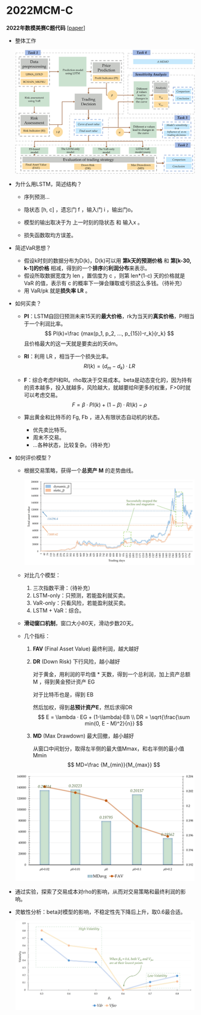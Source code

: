 # 2022MCM-C
**2022年数模美赛C题代码** [[paper](paper.pdf)]

- 整体工作

  ![2022MCM-C/our_work.jpg at master · dreaming-qin/2022MCM-C (github.com)](img/our_work.jpg)
  
- 为什么用LSTM，简述结构？

  - 序列预测...

  - 隐状态 [h, c] ，遗忘门 f ，输入门 i ，输出门o。

  - 模型的输出取决于为 上一时刻的隐状态 和 输入x 。

  - 损失函数取均方误差。

- 简述VaR思想？

  - 假设k时刻的数据分布为D(k)，D(k)可以用 **第k天的预测价格** 和 **第[k-30, k-1]的价格** 相减，得到的一个**排序**的**利润分布**来表示。
  - 假设所取数据宽度为 len ，置信度为 c ，则第 len*(1-c) 天的价格就是 VaR 的值，表示有 c 的概率下一弹会赚取或亏损这么多钱。（待补充）
  - 用 VaR/pk 就是**损失率 LR** 。

- 如何买卖？

  - **PI**：LSTM自回归预测未来15天的**最大价格**，rk为当天的**真实价格**，PI相当于一个利润比率。
    $$
    PI(k)=\frac {max(p_1, p_2, ..., p_{15})-r_k}{r_k}
    $$
    且价格最大的这一天就是要卖出的天dm。

  - **RI**：利用 LR ，相当于一个损失比率。
    $$
    RI(k)=(d_m-d_k) · LR
    $$
    
  - **F**：综合考虑PI和RI。rho取决于交易成本。beta是动态变化的，因为持有的资本越多，投入就越多，风险越大，就越要给RI更多的权重，F>0时就可以考虑交易。
    $$
    F=\beta · PI(k) + (1-\beta) · RI(k) - \rho
    $$
  
  - 算出黄金和比特币的 Fg, Fb ，进入有限状态自动机的状态。
  
    - 优先卖比特币。
    - 周末不交易。
    - ...各种状态，比较复杂。（待补充）
  
- 如何评价模型？

  - 根据交易策略，获得一个**总资产 M** 的走势曲线。

    ![2022MCM-C/result_1_new.jpg at master · dreaming-qin/2022MCM-C (github.com)](img/result_1_new.jpg)

  - 对比几个模型：

    1. 三次指数平滑：（待补充）
    2. LSTM-only：只预测，若能盈利就买卖。
    3. VaR-only：只看风险，若能盈利就买卖。
    4. LSTM + VaR：综合。

  - **滑动窗口机制**，窗口大小80天，滑动步数20天。

  - 几个指标：

    1. **FAV** (Final Asset Value) 最终利润，越大越好

    2. **DR** (Down Risk) 下行风险，越小越好

       对于黄金，用利润的平均值 * 天数，得到一个总利润，加上资产总额 M ，得到黄金预计资产 EG

       对于比特币也是，得到 EB

       然后加权，得到**总预计资产E**，然后求得DR
    $$
       E = \lambda · EG + (1-\lambda)·EB \\
       DR = \sqrt{\frac{\sum min(0, E - M)^2}{n}}
    $$
    
    3. **MD** (Max Drawdown) 最大回撤，越小越好
    
       从窗口中间划分，取得左半侧的最大值Mmax，和右半侧的最小值Mmin
       $$
       MD=\frac {M_{min}}{M_{max}}
       $$
  
  ![2022MCM-C/problem_3_MD_FAV.jpg at master · dreaming-qin/2022MCM-C (github.com)](img/problem_3_MD_FAV.jpg)

- 通过实验，探索了交易成本对rho的影响，从而对交易策略和最终利润的影响。

  

- 灵敏性分析：beta对模型的影响，不稳定性先下降后上升，取0.6最合适。

  ![2022MCM-C/sensitivity.jpg at master · dreaming-qin/2022MCM-C (github.com)](img/sensitivity.jpg)
